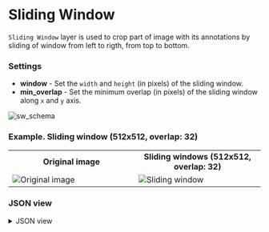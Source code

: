 # Sliding Window

`Sliding Window` layer is used to crop part of image with its annotations by sliding of window from left to rigth, from top to bottom.

### Settings

- **window** - Set the `width` and `height` (in pixels) of the sliding window.
- **min_overlap** - Set the minimum overlap (in pixels) of the sliding window along `x` and `y` axis.

![sw_schema](https://github.com/supervisely-ecosystem/ml-nodes/assets/79905215/44ff0861-212b-460b-93b9-a7fc8436b0f3)

### Example. Sliding window (512x512, overlap: 32)

<table>
<tr>
<td style="text-align:center; width:50%"><strong>Original image</strong></td>
<td style="text-align:center; width:50%"><strong>Sliding windows (512x512, overlap: 32)</strong></td>
</tr>
<tr>
<td> <img src="https://github.com/supervisely-ecosystem/ml-nodes/assets/79905215/5c821ec5-8a52-4f25-9ffb-316dcb4709f2" alt="Original image" /> </td>
<td> <img src="https://github.com/supervisely-ecosystem/ml-nodes/assets/79905215/f6dace1f-565d-4651-8c39-94ab96ebb3dc" alt="Sliding window" /> </td>
</tr>
</table>

### JSON view

<details>
  <summary>JSON view</summary>
<pre>
{
  "action": "sliding_window",
  "src": ["$data_1"],
  "dst": "$sliding_window_5",
  "settings": {
    "window": {
      "width": 512,
      "height": 512
    },
    "min_overlap": {
      "x": 32,
      "y": 32
    }
  }
}
</pre>
</details>
